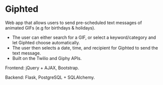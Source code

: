 # Giphted
 Web app that allows users to send pre-scheduled text messages of animated GIFs (e.g for birthdays & holidays).

* The user can either search for a GIF, or select a keyword/category and let Giphted choose automatically.
* The user then selects a date, time, and recipient for Giphted to send the text message.
* Built on the Twilio and Giphy APIs.

Frontend: jQuery + AJAX, Bootstrap.

Backend: Flask, PostgreSQL + SQLAlchemy.
